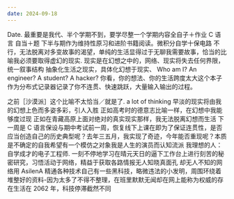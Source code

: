 ```yaml
---
date: 2024-09-18
---
```


Date. 最重要是我代、半个学期不到，要学尽整一个学期内容全自子＋作业 C 语言 自当＋题 下半与期作为维持性原习和进阶书籍阅读。微积分自学十保电路
不行，无法脱离对多变故事的渴望，单纯的生活显得过于无聊我需要故事，恰当的比喻我必须要取得虚幻的现实.
现实是在幻想之中的，网络、现实将失去任何界限，统一叙事结构
抽象化生活之现实，具体化幻想于现实、
Who am I? An engineer? A student? A hacker?
你看，你的想法、你的生活跨度太大这个本子作为分布式记录器记录了你不连贯、快速跳跃，大量输入输出的过程。

之前［沙漠派］这个比喻不太恰当／就是了. a lot of thinking
早淡的现实将由我的幻想上色而多姿多彩，引人入胜
正如高考时的德意志比喻一样，在幻想中我能够度过现
正如在青藏高原上面对绝对的真实现实那样，我无法脱离幻想而生活
下一周是 C 语言保设与期中考试前一周，恢复线下上课在即为了保证连贯性，是否应当创造自己的历史典型呢？去年三五月，我实现了奇迹，今年能否重现呢？本质是不确定的自我希望有一个模仿之对象我是人生的演员而认知流派
我理想的人：自学成才的电子工程师.
一刻不停地学习在晴元天日的逼下工作台上进行刻苦的秘密研究，习悟活动于网络，精益于获取各路情报无人知晓真面孔 却无人不知的网络用 AsilenA 精通各种技术自己有一些黑科技，略微违法的小发明，周围环绕着堆整好的资料-因为太多了不得不整理，在班里默默无闻却在网上能称为权威的存在生活在 2062 年，科技停滞截然不同
